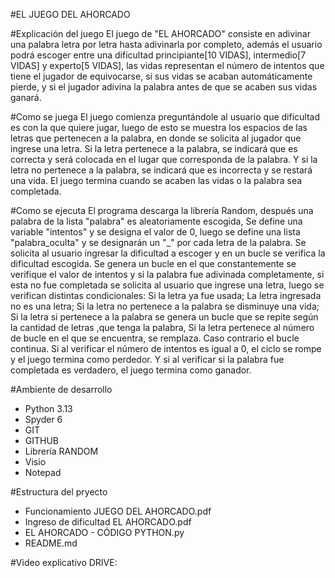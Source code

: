 #EL JUEGO DEL AHORCADO

#Explicación del juego
El juego de "EL AHORCADO" consiste en adivinar una palabra letra por letra hasta adivinarla por completo, además el usuario podrá escoger entre una dificultad principiante[10 VIDAS], intermedio[7 VIDAS] y experto[5 VIDAS], las vidas representan el número de intentos que tiene el jugador de equivocarse, si sus vidas se acaban automáticamente pierde, y si el jugador adivina la palabra antes de que se acaben sus vidas ganará.

#Como se juega
El juego comienza preguntándole al usuario que dificultad es con la que quiere jugar, luego de esto se muestra los espacios de las letras que pertenecen a la palabra, en donde se solicita al jugador que ingrese una letra. Si la letra pertenece a la palabra, se indicará que es correcta y será colocada en el lugar que corresponda de la palabra. Y si la letra no pertenece a la palabra, se indicará que es incorrecta y se restará una vida. El juego termina cuando se acaben las vidas o la palabra sea completada.

#Como se ejecuta
El programa descarga la librería Random, después una palabra de la lista "palabra" es aleatoriamente escogida, Se define una variable "intentos" y se designa el valor de 0, luego se define una lista "palabra_oculta" y se designarán un "_" por cada letra de la palabra. Se solicita al usuario ingresar la dificultad a escoger y en un bucle se verifica la dificultad escogida. Se genera un bucle en el que constantemente se verifique el valor de intentos y si la palabra fue adivinada completamente, si esta no fue completada se solicita al usuario que ingrese una letra, luego se verifican distintas condicionales: Si la letra ya fue usada; La letra ingresada no es una letra; Si la letra no pertenece a la palabra se disminuye una vida; Si la letra si pertenece a la palabra se genera un bucle que se repite según la cantidad de letras ,que tenga la palabra, Si la letra pertenece al número de bucle en el que se encuentra, se remplaza. Caso contrario el bucle continua. Si al verificar el número de intentos es igual a 0, el ciclo se rompe y el juego termina como perdedor. Y si al verificar si la palabra fue completada es verdadero, el juego termina como ganador.

#Ambiente de desarrollo
- Python 3.13
- Spyder 6
- GIT
- GITHUB
- Librería RANDOM
- Visio
- Notepad

#Estructura del pryecto
- Funcionamiento JUEGO DEL AHORCADO.pdf
- Ingreso de dificultad EL AHORCADO.pdf
- EL AHORCADO - CÓDIGO PYTHON.py
- README.md

#Video explicativo
DRIVE: 